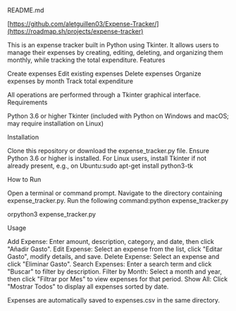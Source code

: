 README.md

[https://github.com/aletguillen03/Expense-Tracker/](https://roadmap.sh/projects/expense-tracker)

This is an expense tracker built in Python using Tkinter. It allows users to manage their expenses by creating, editing, deleting, and organizing them monthly, while tracking the total expenditure.
Features

Create expenses
Edit existing expenses
Delete expenses
Organize expenses by month
Track total expenditure

All operations are performed through a Tkinter graphical interface.
Requirements

Python 3.6 or higher
Tkinter (included with Python on Windows and macOS; may require installation on Linux)

Installation

Clone this repository or download the expense_tracker.py file.
Ensure Python 3.6 or higher is installed.
For Linux users, install Tkinter if not already present, e.g., on Ubuntu:sudo apt-get install python3-tk


How to Run

Open a terminal or command prompt.
Navigate to the directory containing expense_tracker.py.
Run the following command:python expense_tracker.py

orpython3 expense_tracker.py


Usage

Add Expense: Enter amount, description, category, and date, then click "Añadir Gasto".
Edit Expense: Select an expense from the list, click "Editar Gasto", modify details, and save.
Delete Expense: Select an expense and click "Eliminar Gasto".
Search Expenses: Enter a search term and click "Buscar" to filter by description.
Filter by Month: Select a month and year, then click "Filtrar por Mes" to view expenses for that period.
Show All: Click "Mostrar Todos" to display all expenses sorted by date.

Expenses are automatically saved to expenses.csv in the same directory.
